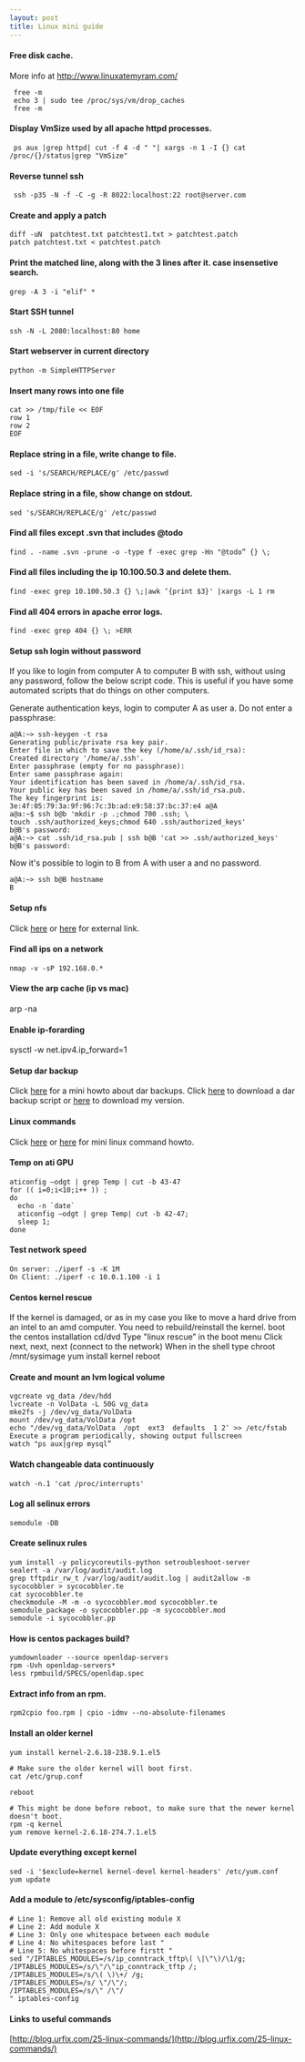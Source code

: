 ```yaml
---
layout: post
title: Linux mini guide
---
```


#### Free disk cache.

More info at http://www.linuxatemyram.com/

     free -m
     echo 3 | sudo tee /proc/sys/vm/drop_caches
     free -m

#### Display VmSize used by all apache httpd processes.

     ps aux |grep httpd| cut -f 4 -d " "| xargs -n 1 -I {} cat /proc/{}/status|grep "VmSize"

#### Reverse tunnel ssh

     ssh -p35 -N -f -C -g -R 8022:localhost:22 root@server.com

#### Create and apply a patch

    diff -uN  patchtest.txt patchtest1.txt > patchtest.patch
    patch patchtest.txt < patchtest.patch

#### Print the matched line, along with the 3 lines after it. case insensetive search.

    grep -A 3 -i "elif" *

#### Start SSH tunnel

    ssh -N -L 2080:localhost:80 home

#### Start webserver in current directory

    python -m SimpleHTTPServer

#### Insert many rows into one file

    cat >> /tmp/file << EOF
    row 1
    row 2
    EOF

#### Replace string in a file, write change to file.

    sed -i 's/SEARCH/REPLACE/g' /etc/passwd

#### Replace string in a file, show change on stdout.

    sed 's/SEARCH/REPLACE/g' /etc/passwd

#### Find all files except .svn that includes @todo

    find . -name .svn -prune -o -type f -exec grep -Hn "@todo” {} \;

#### Find all files including the ip 10.100.50.3 and delete them.

    find -exec grep 10.100.50.3 {} \;|awk ‘{print $3}' |xargs -L 1 rm

#### Find all 404 errors in apache error logs.

    find -exec grep 404 {} \; >ERR

#### Setup ssh login without password

If you like to login from computer A to computer B with ssh, without
using any password, follow the below script code. This is useful if you
have some automated scripts that do things on other computers.

Generate authentication keys, login to computer A as user a. Do not
enter a passphrase:

    a@A:~> ssh-keygen -t rsa
    Generating public/private rsa key pair.
    Enter file in which to save the key (/home/a/.ssh/id_rsa):
    Created directory '/home/a/.ssh'.
    Enter passphrase (empty for no passphrase):
    Enter same passphrase again:
    Your identification has been saved in /home/a/.ssh/id_rsa.
    Your public key has been saved in /home/a/.ssh/id_rsa.pub.
    The key fingerprint is:
    3e:4f:05:79:3a:9f:96:7c:3b:ad:e9:58:37:bc:37:e4 a@A
    a@a:~$ ssh b@b 'mkdir -p .;chmod 700 .ssh; \
    touch .ssh/authorized_keys;chmod 640 .ssh/authorized_keys'
    b@B's password:
    a@A:~> cat .ssh/id_rsa.pub | ssh b@B 'cat >> .ssh/authorized_keys'
    b@B's password:

Now it's possible to login to B from A with user a and no password.

    a@A:~> ssh b@B hostname
    B

#### Setup nfs

Click [here](https://help.ubuntu.com/community/SettingUpNFSHowTo)
or [here](http://www.ubuntugeek.com/nfs-server-and-client-configuration-in-ubuntu.html)
for external link.

#### Find all ips on a network
    nmap -v -sP 192.168.0.*

#### View the arp cache (ip vs mac)
arp -na

#### Enable ip-forarding
sysctl -w net.ipv4.ip_forward=1

#### Setup dar backup

Click [here](http://dar.linux.free.fr/doc/mini-howto/index.html) for a
mini howto about dar backups.
Click [here](http://gradha.sdf-eu.org/dar_scripts/dar_backups.sh) to
download a dar backup script
or [here](https://github.com/arlukin/home/blob/master/bin/dar_backups.sh)
to download my version.

#### Linux commands

Click [here](http://www.pixelbeat.org/cmdline.html) or
[here](http://ss64.com/bash/) for mini linux command howto.

#### Temp on ati GPU

    aticonfig –odgt | grep Temp | cut -b 43-47
    for (( i=0;i<10;i++ )) ;
    do
      echo -n `date`
      aticonfig –odgt | grep Temp| cut -b 42-47;
      sleep 1;
    done

#### Test network speed

    On server: ./iperf -s -K 1M
    On Client: ./iperf -c 10.0.1.100 -i 1

#### Centos kernel rescue

If the kernel is damaged, or as in my case you like to move a hard drive
from an intel to an amd computer. You need to rebuild/reinstall the kernel.
    boot the centos installation cd/dvd
    Type "linux rescue” in the boot menu
    Click next, next, next (connect to the network)
    When in the shell type
    chroot /mnt/sysimage
    yum install kernel
    reboot

#### Create and mount an lvm logical volume

    vgcreate vg_data /dev/hdd
    lvcreate -n VolData -L 50G vg_data
    mke2fs -j /dev/vg_data/VolData
    mount /dev/vg_data/VolData /opt
    echo "/dev/vg_data/VolData  /opt  ext3  defaults  1 2″ >> /etc/fstab
    Execute a program periodically, showing output fullscreen
    watch "ps aux|grep mysql”

#### Watch changeable data continuously

    watch -n.1 'cat /proc/interrupts'

#### Log all selinux errors

    semodule -DB

#### Create selinux rules

    yum install -y policycoreutils-python setroubleshoot-server
    sealert -a /var/log/audit/audit.log
    grep tftpdir_rw_t /var/log/audit/audit.log | audit2allow -m sycocobbler > sycocobbler.te
    cat sycocobbler.te
    checkmodule -M -m -o sycocobbler.mod sycocobbler.te
    semodule_package -o sycocobbler.pp -m sycocobbler.mod
    semodule -i sycocobbler.pp

#### How is centos packages build?

    yumdownloader --source openldap-servers
    rpm -Uvh openldap-servers*
    less rpmbuild/SPECS/openldap.spec

#### Extract info from an rpm.

    rpm2cpio foo.rpm | cpio -idmv --no-absolute-filenames

#### Install an older kernel

    yum install kernel-2.6.18-238.9.1.el5

    # Make sure the older kernel will boot first.
    cat /etc/grup.conf

    reboot

    # This might be done before reboot, to make sure that the newer kernel doesn't boot.
    rpm -q kernel
    yum remove kernel-2.6.18-274.7.1.el5

#### Update everything except kernel

    sed -i '$exclude=kernel kernel-devel kernel-headers' /etc/yum.conf
    yum update

#### Add a module to /etc/sysconfig/iptables-config

    # Line 1: Remove all old existing module X
    # Line 2: Add module X
    # Line 3: Only one whitespace between each module
    # Line 4: No whitespaces before last "
    # Line 5: No whitespaces before firstt "
    sed "/IPTABLES_MODULES=/s/ip_conntrack_tftp\( \|\"\)/\1/g;
    /IPTABLES_MODULES=/s/\"/\"ip_conntrack_tftp /;
    /IPTABLES_MODULES=/s/\( \)\+/ /g;
    /IPTABLES_MODULES=/s/ \"/\"/;
    /IPTABLES_MODULES=/s/\" /\"/
    " iptables-config

#### Links to useful commands

[http://blog.urfix.com/25-linux-commands/](http://blog.urfix.com/25-linux-commands/)


